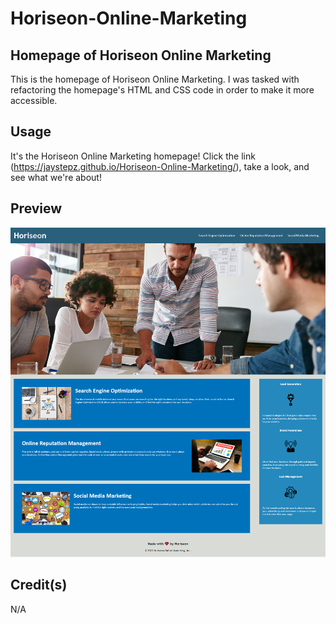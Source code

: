 # Horiseon-Online-Marketing

## Homepage of Horiseon Online Marketing

This is the homepage of Horiseon Online Marketing. I was tasked with refactoring the homepage's HTML and CSS code in order to make it more accessible.

## Usage

It's the Horiseon Online Marketing homepage! Click the link (https://jaystepz.github.io/Horiseon-Online-Marketing/), take a look, and see what we're about!

## Preview

![JayStepz](/HoriseonScreenshot.png "Preview")

## Credit(s)

N/A